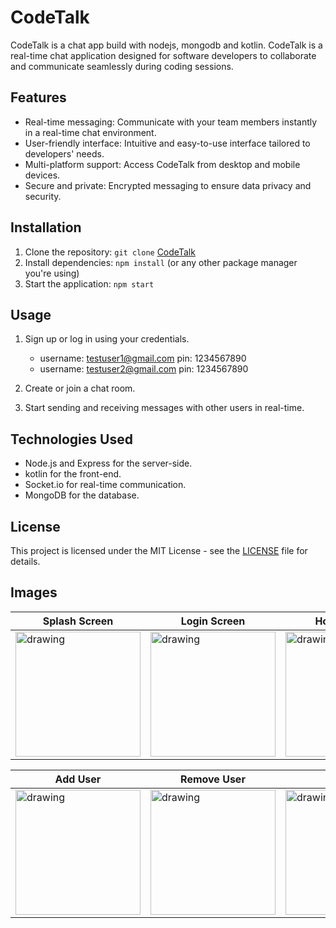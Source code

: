# CodeTalk
CodeTalk is a chat app build with nodejs, mongodb and kotlin.
CodeTalk is a real-time chat application designed for software developers to collaborate and communicate seamlessly during coding sessions.

## Features

- Real-time messaging: Communicate with your team members instantly in a real-time chat environment.
- User-friendly interface: Intuitive and easy-to-use interface tailored to developers' needs.
- Multi-platform support: Access CodeTalk from desktop and mobile devices.
- Secure and private: Encrypted messaging to ensure data privacy and security.


## Installation

1. Clone the repository: `git clone` [CodeTalk](https://github.com/AxatSachani/CodeTalk.git)
2. Install dependencies: `npm install` (or any other package manager you're using)
3. Start the application: `npm start`


## Usage

1. Sign up or log in using your credentials.
   * username: testuser1@gmail.com pin: 1234567890
   * username: testuser2@gmail.com pin: 1234567890

2. Create or join a chat room.
3. Start sending and receiving messages with other users in real-time.


## Technologies Used

- Node.js and Express for the server-side.
- kotlin for the front-end.
- Socket.io for real-time communication.
- MongoDB for the database.


## License

This project is licensed under the MIT License - see the [LICENSE](LICENSE) file for details.


## Images
|                     Splash Screen                     |                     Login Screen                     |                      Home Screen                     |                      Chat Screen                     |
| ----------------------------------------------------- |----------------------------------------------------- |----------------------------------------------------- |----------------------------------------------------- |
| <img src=https://axat.b-cdn.net/CodeTalk/1.JPEG alt="drawing" width=200px; /> |<img src=https://axat.b-cdn.net/CodeTalk/5.JPEG alt="drawing" width=200px; /> |<img src=https://axat.b-cdn.net/CodeTalk/3.JPEG alt="drawing" width=200px; /> |<img src=https://axat.b-cdn.net/CodeTalk/8.JPEG alt="drawing" width=200px; /> |

|                     Add User                          |                    Remove User                       |                    Features                          |                    Create Group                      |
| ----------------------------------------------------- |----------------------------------------------------- |----------------------------------------------------- |----------------------------------------------------- |
| <img src=https://axat.b-cdn.net/CodeTalk/10.JPEG alt="drawing" width=200px; /> |<img src=https://axat.b-cdn.net/CodeTalk/6.JPEG alt="drawing" width=200px; /> |<img src=https://axat.b-cdn.net/CodeTalk/7.JPEG alt="drawing" width=200px; /> |<img src=https://axat.b-cdn.net/CodeTalk/2.JPEG alt="drawing" width=200px; /> |

